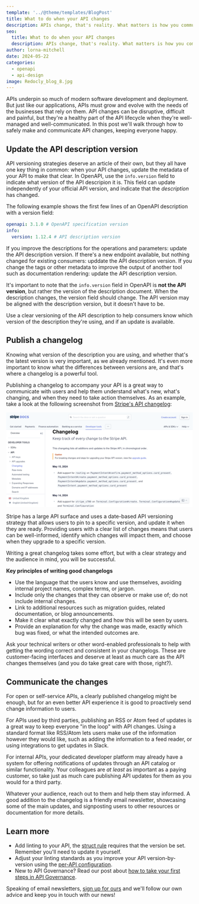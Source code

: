 ```yaml
---
template: '../@theme/templates/BlogPost'
title: What to do when your API changes
description: APIs change, that's reality. What matters is how you communicate that; get it right and create a winning API experience by adding a changelog and API description versions.
seo:
  title: What to do when your API changes
  description: APIs change, that's reality. What matters is how you communicate that; get it right and create a winning API experience by adding a changelog and API description versions.
author: lorna-mitchell
date: 2024-05-22
categories:
  - openapi
  - api-design
image: Redocly_blog_8.jpg
---
```


APIs underpin so much of modern software development and deployment.
But just like our applications, APIs must grow and evolve with the needs of the businesses that rely on them.
API changes can be disruptive, difficult and painful, but they're a healthy part of the API lifecycle when they're well-managed and well-communicated.
In this post we'll walk through how to safely make and communicate API changes, keeping everyone happy.

## Update the API description version

API versioning strategies deserve an article of their own, but they all have one key thing in common: when your API changes, update the metadata of your API to make that clear.
In OpenAPI, use the `info.version` field to indicate what version of the API descripion it is.
This field can update independently of your official API version, and indicate that the _description_ has changed.

The following example shows the first few lines of an OpenAPI description with a version field:

```yaml {% title="Use the openapi version field" %}
openapi: 3.1.0 # OpenAPI specification version
info:
  version: 1.12.4 # API description version
```

If you improve the descriptions for the operations and parameters: update the API description version.
If there's a new endpoint available, but nothing changed for existing consumers: upddate the API description version.
If you change the tags or other metadata to improve the output of another tool such as documentation rendering: update the API description version.

It's important to note that the `info.version` field in OpenAPI is **not the API version**, but rather the version of the description document.
When the description changes, the version field should change.
The API version may be aligned with the description version, but it doesn't have to be.

Use a clear versioning of the API description to help consumers know which version of the description they're using, and if an update is available.

## Publish a changelog

Knowing what version of the description you are using, and whether that's the latest version is very important, as we already mentioned.
It's even more important to know what the differences between versions are, and that's where a changelog is a powerful tool.

Publishing a changelog to accompany your API is a great way to communicate with users and help them understand what's new, what's changing, and when they need to take action themselves.
As an example, take a look at the following screenshot from [Stripe's API changelog](https://docs.stripe.com/changelog):

![Screenshot shows date entries and a list of changes from Stripe's docs](./images/stripe-changelog.png)

Stripe has a large API surface and uses a date-based API versioning strategy that allows users to pin to a specific version, and update it when they are ready.
Providing users with a clear list of changes means that users can be well-informed, identify which changes will impact them, and choose when they upgrade to a specific version.

Writing a great changelog takes some effort, but with a clear strategy and the audience in mind, you will be successful.

**Key principles of writing good changelogs**

- Use the language that the users know and use themselves, avoiding internal project names, complex terms, or jargon.
- Include only the changes that they can observe or make use of; do not include internal changes.
- Link to additional resources such as migration guides, related documentation, or blog announcements.
- Make it clear what exactly changed and how this will be seen by users.
- Provide an explanation for why the change was made, exactly which bug was fixed, or what the intended outcomes are.

Ask your technical writers or other word-enabled professionals to help with getting the wording correct and consistent in your changelogs.
These are customer-facing interfaces and deserve at least as much care as the API changes themselves (and you do take great care with those, right?).

## Communicate the changes

For open or self-service APIs, a clearly published changelog might be enough, but for an even better API experience it is good to proactively send change information to users.

For APIs used by third parties, publishing an RSS or Atom feed of updates is a great way to keep everyone "in the loop" with API changes.
Using a standard format like RSS/Atom lets users make use of the information however they would like, such as adding the information to a feed reader, or using integrations to get updates in Slack.

For internal APIs, your dedicated developer platform may already have a system for offering notifications of updates through an API catalog or similar functionality.
Your colleagues are _at least_ as important as a paying customer, so take just as much care publishing API updates for them as you would for a third party.

Whatever your audience, reach out to them and help them stay informed.
A good addition to the changelog is a friendly email newsletter, showcasing some of the main updates, and signposting users to other resources or documentation for more details.

## Learn more

- Add linting to your API, the [struct rule](../docs/cli/rules/oas/struct) requires that the version be set. Remember you'll need to update it yourself.
- Adjust your linting standards as you improve your API version-by-version using the [per-API configuration](../docs/cli/configuration/apis).
- New to API Governance? Read our post about [how to take your first steps in API Governance](./getting-started-api-governance.md).

Speaking of email newsletters, [sign up for ours](https://redocly.com/product-updates/) and we'll follow our own advice and keep you in touch with our news!
